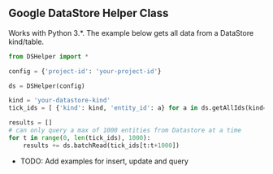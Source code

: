 ## Google DataStore Helper Class

Works with Python 3.*.  The example below gets all data from a DataStore kind/table.

```python
from DSHelper import *

config = {'project-id': 'your-project-id'}

ds = DSHelper(config)

kind = 'your-datastore-kind'
tick_ids = [ {'kind': kind, 'entity_id': a} for a in ds.getAllIds(kind=kind) ]

results = []
# can only query a max of 1000 entities from Datastore at a time
for t in range(0, len(tick_ids), 1000):
    results += ds.batchRead(tick_ids[t:t+1000])
```

- TODO: Add examples for insert, update and query
